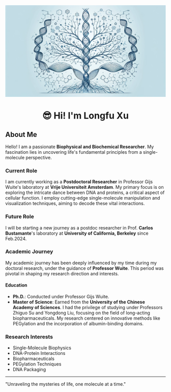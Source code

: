 <img src="assets/headerimage.png" height=50% alt="Physics of Life.">

<h1 align="center">😎 Hi! I'm Longfu Xu</h1>

## About Me
Hello! I am a passionate **Biophysical and Biochemical Researcher**. My fascination lies in uncovering life's fundamental principles from a single-molecule perspective.

### Current Role
I am currently working as a **Postdoctoral Researcher** in Professor Gijs Wuite's laboratory at **Vrije Universiteit Amsterdam**. My primary focus is on exploring the intricate dance between DNA and proteins, a critical aspect of cellular function. I employ cutting-edge single-molecule manipulation and visualization techniques, aiming to decode these vital interactions.
### Future Role
I will be starting a new journey as a postdoc researcher in Prof. **Carlos Bustamante**'s laboratory at **University of California, Berkeley** since Feb.2024. 

### Academic Journey
My academic journey has been deeply influenced by my time during my doctoral research, under the guidance of **Professor Wuite**. This period was pivotal in shaping my research direction and interests.

#### Education
- **Ph.D.**: Conducted under Professor Gijs Wuite.
- **Master of Science**: Earned from the **University of the Chinese Academy of Sciences**. I had the privilege of studying under Professors Zhiguo Su and Yongdong Liu, focusing on the field of long-acting biopharmaceuticals. My research centered on innovative methods like PEGylation and the incorporation of albumin-binding domains.

### Research Interests
- Single-Molecule Biophysics
- DNA-Protein Interactions
- Biopharmaceuticals
- PEGylation Techniques
- DNA Packaging
---

"Unraveling the mysteries of life, one molecule at a time."
